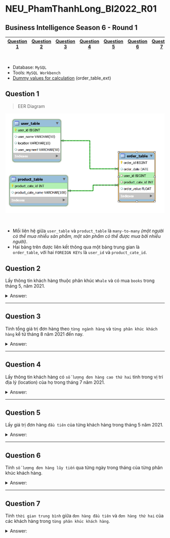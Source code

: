 # NEU_PhamThanhLong_BI2022_R01
## Business Intelligence Season 6 - Round 1

| [Question 1](#question-1) | [Question 2](#question-2) | [Question 3](#question-3) | [Question 4](#question-4) | [Question 5](#question-5) | [Question 6](#question-6) | [Question 7](#question-7) |
| :---: | :---: | :---: | :---: | :---: | :---: | :---: |
<br>

* Database: `MySQL`<br>
* Tools: `MySQL Workbench`
* [Dummy values for calculation](sql/dummy_values.sql) (order_table_ext)

## Question 1
> EER Diagram

<p align="center">
	<img width="700" src="assets/db_diagram.png">
<p>
<br>

* Mối liên hệ giữa `user_table` và `product_table` là `many-to-many` _(một người có thể mua nhiều sản phẩm, một sản phẩm có thể được mua bởi nhiều người)_.
* Hai bảng trên được liên kết thông qua một bảng trung gian là `order_table`, với hai `FOREIGN KEYs` là `user_id` và `product_cate_id`.

## Question 2
Lấy thông tin khách hàng thuộc phân khúc `Whale` và có mua `books` trong tháng 5, năm 2021.

<details>
	<summary>Answer:</summary>

```sql
WITH m AS
	(SELECT *
	FROM order_table o
	LEFT JOIN product_table p USING(product_cate_id)
	LEFT JOIN user_table u USING(user_id))

SELECT
	user_id, user_name, location
FROM m
WHERE
	DATE_FORMAT(m.order_date, "%Y-%m") = "2021-05"
	AND m.product_cate_name = "books"
	AND m.user_segment = "Whale";
```

#### WITH clause
> `LEFT JOIN` three tables, with `order_table` on the most left.

#### WHERE clause
> Filter customers from `"Whale"` and buy `"books"` in June, 2021.
* `DATE_FORMAT()` converts all dates into "yyyy-mm".
* `AND` clause for conditions.

</details>

---
## Question 3
Tính tổng giá trị đơn hàng theo `từng ngành hàng` và `từng phân khúc khách hàng` kể từ tháng 8 năm 2021 đến nay.

<details>
	<summary>Answer:</summary>

```sql
WITH m AS
	(SELECT *
	FROM order_table o
	LEFT JOIN product_table p USING(product_cate_id)
	LEFT JOIN user_table u USING(user_id))

SELECT
	m.product_cate_name, m.user_segment,
	SUM(m.order_value) as total_order_value
FROM m
WHERE m.order_date > "2021-08-01"
GROUP BY m.product_cate_name, m.user_segment;
```

#### WITH clause
> `LEFT JOIN` three tables, with `order_table` on the most left.

#### WHERE clause
> Filter data from August, 2021 till now.

#### GROUP BY clause
> Group by product categories and customer segments.

</details>

---
## Question 4
Lấy thông tin khách hàng có `số lượng đơn hàng cao thứ hai` tính trong vị trí địa lý (location) của họ trong tháng 7 năm 2021.

<details>
	<summary>Answer:</summary>

```sql
WITH m AS
	(SELECT
		user_id, user_name, location,
		COUNT(user_id) AS order_counts
	FROM order_table_ext o
	LEFT JOIN user_table u USING(user_id)
	WHERE DATE_FORMAT(o.order_date, "%Y-%m") = "2021-07"
	GROUP BY user_id)
, t AS
	(SELECT
		*,
		DENSE_RANK() OVER(PARTITION BY location ORDER BY order_counts DESC) AS rnk
	FROM m)

SELECT user_id, user_name, location
FROM t
WHERE rnk = 2;
```

#### WITH clause
* `GROUP BY` user_id and calculate total `order_counts` for every customers.

	| user_id | user_name | location | order_counts |
	| :---: | :---: | :---: | :---: | 
	| 104 | D | HCM | 2 |
	| 105 | E | HN | 3 |
	| 101 | A | HCM | 3 |
	| 102 | B | HN | 2 |
	| 103 | C | DN | 1 |

* `DENSE_RANK()` windows function displays "location" as _windows_ and `ranks` every rows within their _windows_.

	| user_id | user_name | location | order_counts | rnk |
	| :---: | :---: | :---: | :---: | :---: |
	| 103 | C | DN | 1 | 1 |
	| 101 | A | HCM | 3 | 1 |
	| 104 | D | HCM | 2 | 2 |
	| 105 | E | HN | 2 | 1 |
	| 102 | B | HN | 1 | 2 |

#### Final WHERE clause
> Select customers with `rnk = 2`.
</details>

---
## Question 5
Lấy giá trị đơn hàng `đầu tiên` của từng khách hàng trong tháng 5 năm 2021.

<details>
	<summary>Answer:</summary>

```sql
WITH m AS
	(SELECT
		u.user_id, u.user_name, o.order_value,
		ROW_NUMBER() OVER(PARTITION BY u.user_id ORDER BY order_date ASC) as rnk
	FROM order_table_ext o
	LEFT JOIN user_table u USING(user_id)
	WHERE DATE_FORMAT(o.order_date, "%Y-%m") = "2021-05")

SELECT
	user_id, user_name,
    order_value AS first_order_value
FROM m
WHERE m.rnk = 1;
```

#### WITH clause
> `ROW_NUMBER()` windows function:
* `ORDER BY` order_date.
* Add numbers to every `customer` partitions.

	| user_id | user_name | order_value | rnk |
	| :---: | :---: | :---: | :---: | 
	| 101 | A | 150000 | 1 |
	| 101 | A | 100000 | 2 |
	| 101 | A | 15000 | 3 |
	| 102 | B | 300000 | 1 |
	| 102 | B | 20000 | 2 |
	| 102 | B | 20000 | 3 |
	| 103 | C | 140000 | 1 |
	| 104 | D | 30000 | 1 |
	| 104 | D | 13000 | 2 |
	| 105 | E | 20000 | 1 |
	| 105 | E | 90000 | 2 |
	| 105 | E | 20000 | 3 |	

#### Final WHERE clause
> Select customers with `rnk = 1`.

</details>

---
## Question 6
Tính `số lượng đơn hàng lũy tiến` qua từng ngày trong tháng của từng phân khúc khách hàng.

<details>
	<summary>Answer:</summary>

```sql
WITH m AS
	(SELECT *
	FROM order_table_ext
	LEFT JOIN user_table USING(user_id))

SELECT
	order_date, user_segment,
	COUNT(user_id) OVER(PARTITION BY user_segment ORDER BY order_date) AS running_total_orders
FROM m;
```

#### WITH clause
> `LEFT JOIN` `order_table` and `user_table`, with `order_table` on the most left.

#### SELECT clause
* `COUNT()` windows function counts `user_id` as the order counts.

* `PARTITION BY` divides rows into customer segments; `ORDER BY` order_date sorts dates from oldest to newest.

| order_date | user_segment | running_total_order |
| :---: | :---: | :---: |
| 2021-05-27 | Dolphin | 1 |
| 2021-07-01 | Dolphin | 2 |
| 2021-05-06 | Salon | 1 |
| 2021-08-10 | Salon | 2 |
| 2021-05-01 | Whale | 1 |
| 2021-07-06 | Whale | 2 |

</details>

---
## Question 7
Tính `thời gian trung bình` giữa `đơn hàng đầu tiên` và `đơn hàng thứ hai` của các khách hàng trong `từng phân khúc khách hàng`.

<details>
	<summary>Answer:</summary>

```sql
WITH m AS
	(SELECT
		*,
		ROW_NUMBER() OVER(PARTITION BY u.user_id ORDER BY o.order_date) AS order_rnk,
		LAG(order_date) OVER(PARTITION BY u.user_id) AS snd_order_date
	FROM order_table_ext o
	LEFT JOIN user_table u USING(user_id))
, t AS
	(SELECT
		*,
		order_date - snd_order_date AS date_diff
	FROM m
	WHERE order_rnk <=2 
		AND snd_order_date IS NOT NULL)
    
SELECT
	user_segment,
	AVG(date_diff) AS avg_date_diff
FROM t
GROUP BY user_segment;
```

#### WITH clause
* `ROW_NUMBER` windows function groups rows by `user_id` and adds numbers to select `first` and `second` later on.
* `LAG()` windows function also groups rows by `user_id` and displays current value with its previous value.

	| user_id | order_date | order_rnk | snd_order_date
	| :---: | :---: | :---: | :---: |
	| 101 | 2021-05-01 | 1 | NULL |
	| 101 | 2021-07-05 | 2 | 2021-05-01 |
	| 102 | 2021-05-06 | 1 | NULL |
	| 102 | 2021-08-10 | 2 | 2021-05-06 |
	| 103 | 2021-05-27 | 1 | NULL |
	| 103 | 2021-07-01 | 2 | 2021-05-27 |

#### Second WITH clause
> Filter out NULL rows and calculate `date_diff`.

#### Final SELECT clause
> Calculate `avg_date_diff`.

</details>
